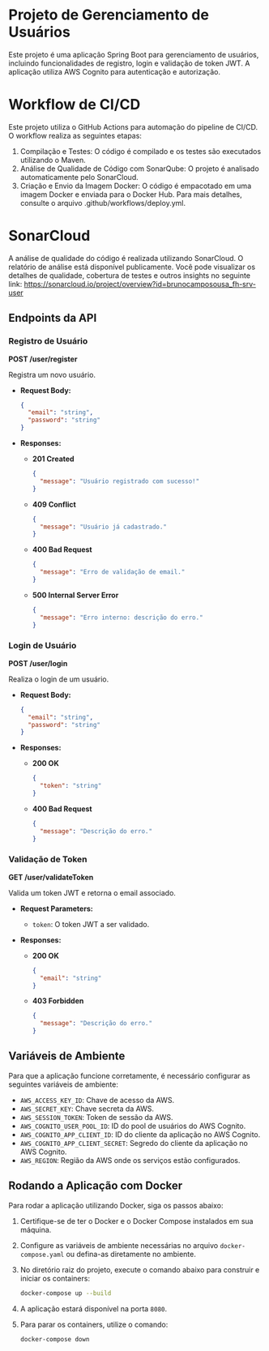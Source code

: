 # Projeto de Gerenciamento de Usuários

Este projeto é uma aplicação Spring Boot para gerenciamento de usuários, incluindo funcionalidades de registro, login e validação de token JWT. A aplicação utiliza AWS Cognito para autenticação e autorização.

# Workflow de CI/CD

Este projeto utiliza o GitHub Actions para automação do pipeline de CI/CD. O workflow realiza as seguintes etapas:

1. Compilação e Testes: O código é compilado e os testes são executados utilizando o Maven.
2. Análise de Qualidade de Código com SonarQube: O projeto é analisado automaticamente pelo SonarCloud.
3. Criação e Envio da Imagem Docker: O código é empacotado em uma imagem Docker e enviada para o Docker Hub. Para mais detalhes, consulte o arquivo .github/workflows/deploy.yml.

# SonarCloud

A análise de qualidade do código é realizada utilizando SonarCloud. O relatório de análise está disponível publicamente. Você pode visualizar os detalhes de qualidade, cobertura de testes e outros insights no seguinte link: https://sonarcloud.io/project/overview?id=brunocamposousa_fh-srv-user


## Endpoints da API

### Registro de Usuário

**POST /user/register**

Registra um novo usuário.

- **Request Body:**
  ```json
  {
    "email": "string",
    "password": "string"
  }
  ```

- **Responses:**
  - **201 Created**
    ```json
    {
      "message": "Usuário registrado com sucesso!"
    }
    ```
  - **409 Conflict**
    ```json
    {
      "message": "Usuário já cadastrado."
    }
    ```
  - **400 Bad Request**
    ```json
    {
      "message": "Erro de validação de email."
    }
    ```
  - **500 Internal Server Error**
    ```json
    {
      "message": "Erro interno: descrição do erro."
    }
    ```

### Login de Usuário

**POST /user/login**

Realiza o login de um usuário.

- **Request Body:**
  ```json
  {
    "email": "string",
    "password": "string"
  }
  ```

- **Responses:**
  - **200 OK**
    ```json
    {
      "token": "string"
    }
    ```
  - **400 Bad Request**
    ```json
    {
      "message": "Descrição do erro."
    }
    ```

### Validação de Token

**GET /user/validateToken**

Valida um token JWT e retorna o email associado.

- **Request Parameters:**
  - `token`: O token JWT a ser validado.

- **Responses:**
  - **200 OK**
    ```json
    {
      "email": "string"
    }
    ```
  - **403 Forbidden**
    ```json
    {
      "message": "Descrição do erro."
    }
    ```

## Variáveis de Ambiente

Para que a aplicação funcione corretamente, é necessário configurar as seguintes variáveis de ambiente:

- `AWS_ACCESS_KEY_ID`: Chave de acesso da AWS.
- `AWS_SECRET_KEY`: Chave secreta da AWS.
- `AWS_SESSION_TOKEN`: Token de sessão da AWS.
- `AWS_COGNITO_USER_POOL_ID`: ID do pool de usuários do AWS Cognito.
- `AWS_COGNITO_APP_CLIENT_ID`: ID do cliente da aplicação no AWS Cognito.
- `AWS_COGNITO_APP_CLIENT_SECRET`: Segredo do cliente da aplicação no AWS Cognito.
- `AWS_REGION`: Região da AWS onde os serviços estão configurados.

## Rodando a Aplicação com Docker

Para rodar a aplicação utilizando Docker, siga os passos abaixo:

1. Certifique-se de ter o Docker e o Docker Compose instalados em sua máquina.

2. Configure as variáveis de ambiente necessárias no arquivo `docker-compose.yaml` ou defina-as diretamente no ambiente.

3. No diretório raiz do projeto, execute o comando abaixo para construir e iniciar os containers:
   ```sh
   docker-compose up --build
   ```

4. A aplicação estará disponível na porta `8080`.

5. Para parar os containers, utilize o comando:
   ```sh
   docker-compose down
   ```
